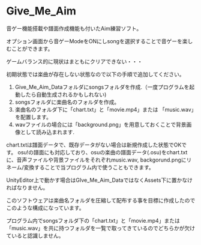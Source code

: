 # Give_Me_Aim

音ゲー機能搭載や譜面作成機能も付いたAim練習ソフト。

オプション画面から音ゲーModeをONにしsongを選択することで音ゲーを楽しむことができます。

ゲームバランス的に現状はまともにクリアできない・・・

初期状態では楽曲が存在しない状態なので以下の手順で追加してください。

1. Give_Me_Aim_Dataフォルダにsongsフォルダを作成.（一度プログラムを起動したら自動生成されるかもしれない)
1. songsフォルダに楽曲名のフォルダを作成。
1. 楽曲名のフォルダ下に「chart.txt」と「movie.mp4」または 「music.wav」を配置します。
1. wavファイルの場合には「background.png」を用意しておくことで背景画像として読み込まれます.

chart.txtは譜面データで、既存データがない場合は新規作成した状態でOKです。
osu!の譜面にも対応しており、osuの楽曲の譜面データ(.osu)をchart.txtに、音声ファイルや背景ファイルをそれぞれmusic.wav, backgorund.pngにリネーム/変換することで当プログラム内で使うこともできます。

UnityEditor上で動かす場合はGIve_Me_Aim_DataではなくAssets下に置かなければなりません。

このソフトウェアは楽曲名フォルダを圧縮して配布する事を目標に作成したのでこのような構成になっています。

プログラム内でsongsフォルダ下の「chart.txt」と「movie.mp4」または「music.wav」を共に持つフォルダを一覧で取ってきているのでどちらかが欠けていると認識しません。
